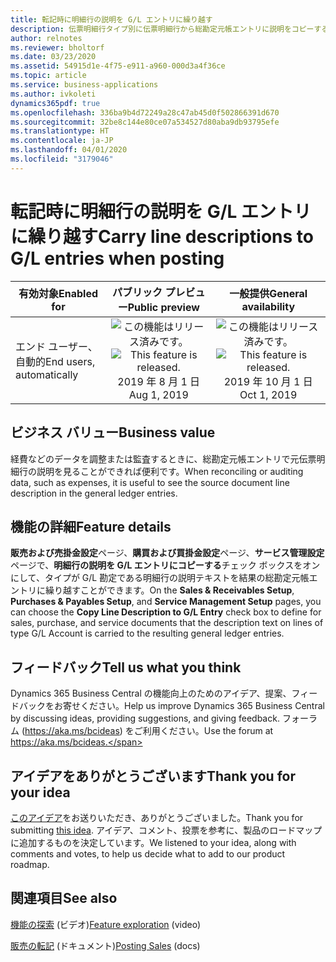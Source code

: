 ```yaml
---
title: 転記時に明細行の説明を G/L エントリに繰り越す
description: 伝票明細行タイプ別に伝票明細行から総勘定元帳エントリに説明をコピーすることができます。
author: relnotes
ms.reviewer: bholtorf
ms.date: 03/23/2020
ms.assetid: 54915d1e-4f75-e911-a960-000d3a4f36ce
ms.topic: article
ms.service: business-applications
ms.author: ivkoleti
dynamics365pdf: true
ms.openlocfilehash: 336ba9b4d72249a28c47ab45d0f502866391d670
ms.sourcegitcommit: 32be8c144e80ce07a534527d80aba9db93795efe
ms.translationtype: HT
ms.contentlocale: ja-JP
ms.lasthandoff: 04/01/2020
ms.locfileid: "3179046"
---
```

# <a name="carry-line-descriptions-to-gl-entries-when-posting"></a><span data-ttu-id="539ae-103">転記時に明細行の説明を G/L エントリに繰り越す</span><span class="sxs-lookup"><span data-stu-id="539ae-103">Carry line descriptions to G/L entries when posting</span></span>


| <span data-ttu-id="539ae-104">有効対象</span><span class="sxs-lookup"><span data-stu-id="539ae-104">Enabled for</span></span>    |  <span data-ttu-id="539ae-105">パブリック プレビュー</span><span class="sxs-lookup"><span data-stu-id="539ae-105">Public preview</span></span> | <span data-ttu-id="539ae-106">一般提供</span><span class="sxs-lookup"><span data-stu-id="539ae-106">General availability</span></span> | 
| ---------- | :----------: |:----------: |
|<span data-ttu-id="539ae-107">エンド ユーザー、自動的</span><span class="sxs-lookup"><span data-stu-id="539ae-107">End users, automatically</span></span>|<span data-ttu-id="539ae-108">![この機能はリリース済みです。](/dynamics365-release-plan/media/green-checkmark.png "この機能はリリース済みです。")</span><span class="sxs-lookup"><span data-stu-id="539ae-108">![This feature is released.](/dynamics365-release-plan/media/green-checkmark.png "This feature is released.")</span></span> <span data-ttu-id="539ae-109">2019 年 8 月 1 日</span><span class="sxs-lookup"><span data-stu-id="539ae-109">Aug 1, 2019</span></span>| <span data-ttu-id="539ae-110">![この機能はリリース済みです。](/dynamics365-release-plan/media/green-checkmark.png "この機能はリリース済みです。")</span><span class="sxs-lookup"><span data-stu-id="539ae-110">![This feature is released.](/dynamics365-release-plan/media/green-checkmark.png "This feature is released.")</span></span> <span data-ttu-id="539ae-111">2019 年 10 月 1 日</span><span class="sxs-lookup"><span data-stu-id="539ae-111">Oct 1, 2019</span></span>|


## <a name="business-value"></a><span data-ttu-id="539ae-112">ビジネス バリュー</span><span class="sxs-lookup"><span data-stu-id="539ae-112">Business value</span></span>
<!-- bv start -->
<span data-ttu-id="539ae-113">経費などのデータを調整または監査するときに、総勘定元帳エントリで元伝票明細行の説明を見ることができれば便利です。</span><span class="sxs-lookup"><span data-stu-id="539ae-113">When reconciling or auditing data, such as expenses, it is useful to see the source document line description in the general ledger entries.</span></span>
<!-- bv end -->



## <a name="feature-details"></a><span data-ttu-id="539ae-114">機能の詳細</span><span class="sxs-lookup"><span data-stu-id="539ae-114">Feature details</span></span>
<!--feature detail start -->
<span data-ttu-id="539ae-115">**販売および売掛金設定**ページ、**購買および買掛金設定**ページ、**サービス管理設定**ページで、**明細行の説明を G/L エントリにコピーする**チェック ボックスをオンにして、タイプが G/L 勘定である明細行の説明テキストを結果の総勘定元帳エントリに繰り越すことができます。</span><span class="sxs-lookup"><span data-stu-id="539ae-115">On the **Sales & Receivables Setup**, **Purchases & Payables Setup**, and **Service Management Setup** pages, you can choose the **Copy Line Description to G/L Entry** check box to define for sales, purchase, and service documents that the description text on lines of type G/L Account is carried to the resulting general ledger entries.</span></span>  
<!--feature detail end -->






## <a name="tell-us-what-you-think"></a><span data-ttu-id="539ae-116">フィードバック</span><span class="sxs-lookup"><span data-stu-id="539ae-116">Tell us what you think</span></span>
<span data-ttu-id="539ae-117">Dynamics 365 Business Central の機能向上のためのアイデア、提案、フィードバックをお寄せください。</span><span class="sxs-lookup"><span data-stu-id="539ae-117">Help us improve Dynamics 365 Business Central by discussing ideas, providing suggestions, and giving feedback.</span></span> <span data-ttu-id="539ae-118">フォーラム (https://aka.ms/bcideas) をご利用ください。</span><span class="sxs-lookup"><span data-stu-id="539ae-118">Use the forum at https://aka.ms/bcideas.</span></span>



## <a name="thank-you-for-your-idea"></a><span data-ttu-id="539ae-119">アイデアをありがとうございます</span><span class="sxs-lookup"><span data-stu-id="539ae-119">Thank you for your idea</span></span>
<span data-ttu-id="539ae-120">[このアイデア](https://experience.dynamics.com/ideas/idea/?ideaid=1935a4ff-b040-e811-a822-0003ff68bbc0)をお送りいただき、ありがとうございました。</span><span class="sxs-lookup"><span data-stu-id="539ae-120">Thank you for submitting [this idea](https://experience.dynamics.com/ideas/idea/?ideaid=1935a4ff-b040-e811-a822-0003ff68bbc0).</span></span> <span data-ttu-id="539ae-121">アイデア、コメント、投票を参考に、製品のロードマップに追加するものを決定しています。</span><span class="sxs-lookup"><span data-stu-id="539ae-121">We listened to your idea, along with comments and votes, to help us decide what to add to our product roadmap.</span></span>

## <a name="see-also"></a><span data-ttu-id="539ae-122">関連項目</span><span class="sxs-lookup"><span data-stu-id="539ae-122">See also</span></span>
<span data-ttu-id="539ae-123">[機能の探索](https://aka.ms/ROGBC19RW2ROV2) (ビデオ)</span><span class="sxs-lookup"><span data-stu-id="539ae-123">[Feature exploration](https://aka.ms/ROGBC19RW2ROV2) (video)</span></span>

<span data-ttu-id="539ae-124">[販売の転記](https://docs.microsoft.com/dynamics365/business-central/ui-post-sales) (ドキュメント)</span><span class="sxs-lookup"><span data-stu-id="539ae-124">[Posting Sales](https://docs.microsoft.com/dynamics365/business-central/ui-post-sales) (docs)</span></span>
